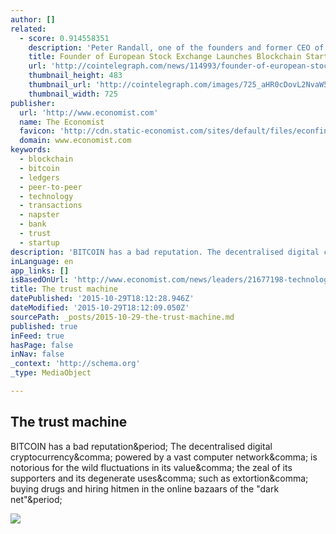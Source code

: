 ```yaml
---
author: []
related:
  - score: 0.914558351
    description: 'Peter Randall, one of the founders and former CEO of the alternative European stock exchange Chi-X, and Anthony Culligan, founder of peer-to-peer bitcoin trading venue Roolo, have announced to launch blockchain startup SETL. SETL will introduce a permissioned blockchain that is set to run on enterprise level servers and is said to be able to handle 100,000 transactions per second.'
    title: Founder of European Stock Exchange Launches Blockchain Startup
    url: 'http://cointelegraph.com/news/114993/founder-of-european-stock-exchange-launches-blockchain-startup'
    thumbnail_height: 483
    thumbnail_url: 'http://cointelegraph.com/images/725_aHR0cDovL2NvaW50ZWxlZ3JhcGguY29tL3N0b3JhZ2UvdXBsb2Fkcy92aWV3L2EzYmRkM2NlY2VhYTQ0MjM4YzgxZmIxNWVmNDZmZTY5LnBuZw==.jpg'
    thumbnail_width: 725
publisher:
  url: 'http://www.economist.com'
  name: The Economist
  favicon: 'http://cdn.static-economist.com/sites/default/files/econfinal_favicon.ico'
  domain: www.economist.com
keywords:
  - blockchain
  - bitcoin
  - ledgers
  - peer-to-peer
  - technology
  - transactions
  - napster
  - bank
  - trust
  - startup
description: 'BITCOIN has a bad reputation. The decentralised digital cryptocurrency, powered by a vast computer network, is notorious for the wild fluctuations in its value, the zeal of its supporters and its degenerate uses, such as extortion, buying drugs and hiring hitmen in the online bazaars of the "dark net".'
inLanguage: en
app_links: []
isBasedOnUrl: 'http://www.economist.com/news/leaders/21677198-technology-behind-bitcoin-could-transform-how-economy-works-trust-machine'
title: The trust machine
datePublished: '2015-10-29T18:12:28.946Z'
dateModified: '2015-10-29T18:12:09.050Z'
sourcePath: _posts/2015-10-29-the-trust-machine.md
published: true
inFeed: true
hasPage: false
inNav: false
_context: 'http://schema.org'
_type: MediaObject

---
```

<article style=""><h1>The trust machine</h1><p>BITCOIN has a bad reputation&amp;period; The decentralised digital cryptocurrency&amp;comma; powered by a vast computer network&amp;comma; is notorious for the wild fluctuations in its value&amp;comma; the zeal of its supporters and its degenerate uses&amp;comma; such as extortion&amp;comma; buying drugs and hiring hitmen in the online bazaars of the "dark net"&amp;period;</p><img src="http://cdn.static-economist.com/sites/default/files/cf_images/images-magazine/2015/10/31/LD/20151031_LDD001_facebook.jpg" /></article>